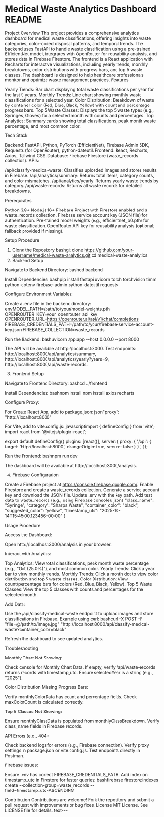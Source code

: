 # Medical Waste Analytics Dashboard README
Project Overview
This project provides a comprehensive analytics dashboard for medical waste classifications, offering insights into waste categories, color-coded disposal patterns, and temporal trends. The backend uses FastAPI to handle waste classification using a pre-trained EfficientNet model, integrates with OpenRouter for reusability analysis, and stores data in Firebase Firestore. The frontend is a React application with Recharts for interactive visualizations, including yearly trends, monthly breakdowns, color distributions with progress bars, and top 5 waste classes. The dashboard is designed to help healthcare professionals monitor and optimize waste management practices.
Features

Yearly Trends: Bar chart displaying total waste classifications per year for the last 9 years.
Monthly Trends: Line chart showing monthly waste classifications for a selected year.
Color Distribution: Breakdown of waste by container color (Red, Blue, Black, Yellow) with count and percentage progress bars.
Top 5 Waste Classes: Displays the top 5 waste types (e.g., Syringes, Gloves) for a selected month with counts and percentages.
Top Analytics: Summary cards showing total classifications, peak month waste percentage, and most common color.

Tech Stack

Backend: FastAPI, Python, PyTorch (EfficientNet), Firebase Admin SDK, Requests (for OpenRouter), python-dateutil.
Frontend: React, Recharts, Axios, Tailwind CSS.
Database: Firebase Firestore (waste_records collection).
APIs:

/api/classify-medical-waste: Classifies uploaded images and stores results in Firebase.
/api/analytics/summary: Returns total items, category counts, and color mismatches.
/api/analytics/yearly: Returns yearly waste trends by category.
/api/waste-records: Returns all waste records for detailed breakdowns.



Prerequisites

Python 3.8+
Node.js 16+
Firebase Project with Firestore enabled and a waste_records collection.
Firebase service account key (JSON file) for authentication.
Pre-trained model weights (e.g., efficientnet_b0.pth) for waste classification.
OpenRouter API key for reusability analysis (optional; fallback provided if missing).

Setup Procedure
1. Clone the Repository
bashgit clone https://github.com/your-username/medical-waste-analytics.git
cd medical-waste-analytics
2. Backend Setup

Navigate to Backend Directory:
bashcd backend

Install Dependencies:
bashpip install fastapi uvicorn torch torchvision timm python-dotenv firebase-admin python-dateutil requests

Configure Environment Variables:

Create a .env file in the backend directory:
envMODEL_PATH=/path/to/your/model-weights.pth
OPENROUTER_KEY=your_openrouter_api_key
OPENROUTER_URL=https://openrouter.ai/api/v1/chat/completions
FIREBASE_CREDENTIALS_PATH=/path/to/your/firebase-service-account-key.json
FIREBASE_COLLECTION=waste_records



Run the Backend:
bashuvicorn app:app --host 0.0.0.0 --port 8000

The API will be available at http://localhost:8000.
Test endpoints: http://localhost:8000/api/analytics/summary, http://localhost:8000/api/analytics/yearly?years=9, http://localhost:8000/api/waste-records.



3. Frontend Setup

Navigate to Frontend Directory:
bashcd ../frontend

Install Dependencies:
bashnpm install
npm install axios recharts

Configure Proxy:

For Create React App, add to package.json:
json"proxy": "http://localhost:8000"

For Vite, add to vite.config.js:
javascriptimport { defineConfig } from 'vite';
import react from '@vitejs/plugin-react';

export default defineConfig({
  plugins: [react()],
  server: {
    proxy: {
      '/api': {
        target: 'http://localhost:8000',
        changeOrigin: true,
        secure: false
      }
    }
  }
});



Run the Frontend:
bashnpm run dev

The dashboard will be available at http://localhost:3000/analysis.



4. Firebase Configuration

Create a Firebase project at https://console.firebase.google.com/.
Enable Firestore and create a waste_records collection.
Generate a service account key and download the JSON file.
Update .env with the key path.
Add test data to waste_records (e.g., using Firebase console):
json{
  "class_name": "Syringe",
  "category": "Sharps Waste",
  "container_color": "black",
  "suggested_color": "yellow",
  "timestamp_utc": "2025-10-14T15:45:00.123456+00:00"
}


Usage Procedure

Access the Dashboard:

Open http://localhost:3000/analysis in your browser.


Interact with Analytics:

Top Analytics: View total classifications, peak month waste percentage (e.g., "Oct (25.0%)"), and most common color.
Yearly Trends: Click a year bar to view monthly trends.
Monthly Trends: Click a month dot to view color distribution and top 5 waste classes.
Color Distribution: View count/percentage bars for colors (Red, Blue, Black, Yellow).
Top 5 Waste Classes: View the top 5 classes with counts and percentages for the selected month.


Add Data:

Use the /api/classify-medical-waste endpoint to upload images and store classifications in Firebase.
Example using curl:
bashcurl -X POST -F "file=@/path/to/image.jpg" "http://localhost:8000/api/classify-medical-waste?container_color=black"

Refresh the dashboard to see updated analytics.



Troubleshooting

Monthly Chart Not Showing:

Check console for Monthly Chart Data. If empty, verify /api/waste-records returns records with timestamp_utc.
Ensure selectedYear is a string (e.g., "2025").


Color Distribution Missing Progress Bars:

Verify monthlyColorData has count and percentage fields.
Check maxColorCount is calculated correctly.


Top 5 Classes Not Showing:

Ensure monthlyClassData is populated from monthlyClassBreakdown.
Verify class_name fields in Firebase records.


API Errors (e.g., 404):

Check backend logs for errors (e.g., Firebase connection).
Verify proxy settings in package.json or vite.config.js.
Test endpoints directly in Postman.


Firebase Issues:

Ensure .env has correct FIREBASE_CREDENTIALS_PATH.
Add index on timestamp_utc in Firestore for faster queries:
bashfirebase firestore:indexes create --collection-group=waste_records --field=timestamp_utc=ASCENDING




Contribution
Contributions are welcome! Fork the repository and submit a pull request with improvements or bug fixes.
License
MIT License. See LICENSE file for details.
text---


